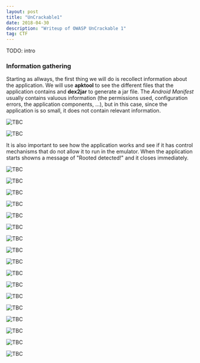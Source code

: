 ```yaml
---
layout: post
title: "UnCrackable1"
date: 2018-04-30 
description: "Writeup of OWASP UnCrackable 1"
tag: CTF
---   
```


TODO: intro

### Information gathering

Starting as allways, the first thing we will do is recollect information about the application. We will use **apktool** to see the different files that the application contains and **dex2jar** to generate a jar file. The *Android Manifest* usually contains valuous information (the permissions used, configuration errors, the application components, ...), but in this case, since the application is so small, it does not contain relevant information.

![](/images/posts/UnCrackable1/img1.png "TBC")

![](/images/posts/UnCrackable1/img2.png "TBC")

It is also important to see how the application works and see if it has control mechanisms that do not allow it to run in the emulator. When the application starts showns a message of "Rooted detected!" and it closes immediately.

![](/images/posts/UnCrackable1/img3.png "TBC")



![](/images/posts/UnCrackable1/img4.png "TBC")

![](/images/posts/UnCrackable1/img5.png "TBC")

![](/images/posts/UnCrackable1/img6.png "TBC")

![](/images/posts/UnCrackable1/img7.png "TBC")

![](/images/posts/UnCrackable1/img8.png "TBC")

![](/images/posts/UnCrackable1/img9.png "TBC")

![](/images/posts/UnCrackable1/img10.png "TBC")

![](/images/posts/UnCrackable1/img11.png "TBC")

![](/images/posts/UnCrackable1/img12.png "TBC")

![](/images/posts/UnCrackable1/img13.png "TBC")

![](/images/posts/UnCrackable1/img14.png "TBC")

![](/images/posts/UnCrackable1/img15.png "TBC")

![](/images/posts/UnCrackable1/img16.png "TBC")

![](/images/posts/UnCrackable1/img17.png "TBC")

![](/images/posts/UnCrackable1/img18.png "TBC")

![](/images/posts/UnCrackable1/img19.png "TBC")
